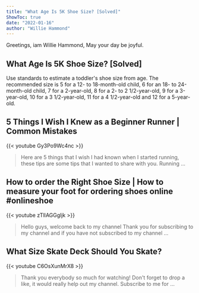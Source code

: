 ```yaml
---
title: "What Age Is 5K Shoe Size? [Solved]"
ShowToc: true 
date: "2022-01-16"
author: "Willie Hammond" 
---
```


Greetings, iam Willie Hammond, May your day be joyful.
## What Age Is 5K Shoe Size? [Solved]
Use standards to estimate a toddler's shoe size from age. The recommended size is 5 for a 12- to 18-month-old child, 6 for an 18- to 24-month-old child, 7 for a 2-year-old, 8 for a 2- to 2 1/2-year-old, 9 for a 3-year-old, 10 for a 3 1/2-year-old, 11 for a 4 1/2-year-old and 12 for a 5-year-old.

## 5 Things I Wish I Knew as a Beginner Runner  | Common Mistakes
{{< youtube Gy3Po9Wc4nc >}}
>Here are 5 things that I wish I had known when I started running, these tips are some tips that I wanted to share with you. Running ...

## How to order the Right Shoe Size |  How to measure your foot for ordering shoes online #onlineshoe
{{< youtube zTlIAGGgljk >}}
>Hello guys, welcome back to my channel Thank you for subscribing to my channel and if you have not subscribed to my channel ...

## What Size Skate Deck Should You Skate?
{{< youtube C6OsXunMrX8 >}}
>Thank you everybody so much for watching! Don't forget to drop a like, it would really help out my channel. Subscribe to me for ...

